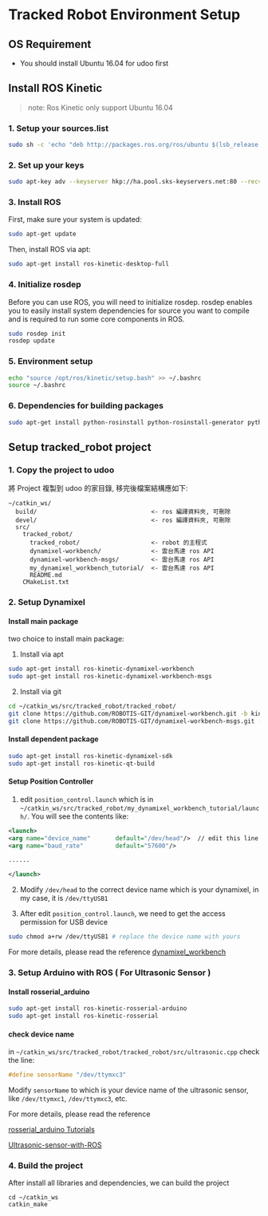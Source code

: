 # Tracked Robot Environment Setup

## OS Requirement
- You should install Ubuntu 16.04 for udoo first

## Install ROS Kinetic
> note: Ros Kinetic only support Ubuntu 16.04

### 1. Setup your sources.list
```bash
sudo sh -c 'echo "deb http://packages.ros.org/ros/ubuntu $(lsb_release -sc) main" > /etc/apt/sources.list.d/ros-latest.list'
```

### 2. Set up your keys
```bash
sudo apt-key adv --keyserver hkp://ha.pool.sks-keyservers.net:80 --recv-key 421C365BD9FF1F717815A3895523BAEEB01FA116
```

### 3. Install ROS
First, make sure your system is updated:
```bash
sudo apt-get update
```

Then, install ROS via apt:
```bash
sudo apt-get install ros-kinetic-desktop-full
```

### 4. Initialize rosdep
Before you can use ROS, you will need to initialize rosdep. rosdep enables you to easily install system dependencies for source you want to compile and is required to run some core components in ROS.
```bash
sudo rosdep init
rosdep update
```

### 5. Environment setup
```bash
echo "source /opt/ros/kinetic/setup.bash" >> ~/.bashrc
source ~/.bashrc
```

### 6. Dependencies for building packages
```bash
sudo apt-get install python-rosinstall python-rosinstall-generator python-wstool build-essential
```

## Setup tracked_robot project
### 1. Copy the project to udoo
將 Project 複製到 udoo 的家目錄, 移完後檔案結構應如下:
```
~/catkin_ws/
  build/                                <- ros 編譯資料夾, 可刪除
  devel/                                <- ros 編譯資料夾, 可刪除
  src/
    tracked_robot/
      tracked_robot/                    <- robot 的主程式
      dynamixel-workbench/              <- 雲台馬達 ros API
      dynamixel-workbench-msgs/         <- 雲台馬達 ros API
      my_dynamixel_workbench_tutorial/  <- 雲台馬達 ros API
      README.md
    CMakeList.txt
```
### 2. Setup Dynamixel

#### Install main package
two choice to install main package:
1. Install via apt
```bash
sudo apt-get install ros-kinetic-dynamixel-workbench
sudo apt-get install ros-kinetic-dynamixel-workbench-msgs
```
2. Install via git
```bash
cd ~/catkin_ws/src/tracked_robot/tracked_robot/
git clone https://github.com/ROBOTIS-GIT/dynamixel-workbench.git -b kinetic-devel
git clone https://github.com/ROBOTIS-GIT/dynamixel-workbench-msgs.git -b kinetic-devel
```

#### Install dependent package
```bash
sudo apt-get install ros-kinetic-dynamixel-sdk
sudo apt-get install ros-kinetic-qt-build
```

#### Setup Position Controller
1. edit `position_control.launch` which is in `~/catkin_ws/src/tracked_robot/my_dynamixel_workbench_tutorial/launch/`. You will see the contents  like:
```xml
<launch>
<arg name="device_name"       default="/dev/head"/>  // edit this line
<arg name="baud_rate"         default="57600"/>

......

</launch>
```

2. Modify `/dev/head` to the correct device name which is your dynamixel, in my case, it is `/dev/ttyUSB1`

3. After edit `position_control.launch`, we need to get the access permission for USB device
```bash
sudo chmod a+rw /dev/ttyUSB1 # replace the device name with yours
```

For more details, please read the reference [dynamixel_workbench](http://emanual.robotis.com/docs/en/software/dynamixel/dynamixel_workbench/)

### 3. Setup Arduino with ROS ( For Ultrasonic Sensor )
#### Install rosserial_arduino
```bash
sudo apt-get install ros-kinetic-rosserial-arduino
sudo apt-get install ros-kinetic-rosserial
```

#### check device name
in `~/catkin_ws/src/tracked_robot/tracked_robot/src/ultrasonic.cpp` check the line:
```c++
#define sensorName "/dev/ttymxc3"
```
Modify `sensorName` to which is your device name of the ultrasonic sensor, like `/dev/ttymxc1`, `/dev/ttymxc3`, etc.

For more details, please read the reference

[rosserial_arduino Tutorials](http://wiki.ros.org/rosserial_arduino/Tutorials/Arduino%20IDE%20Setup)

[Ultrasonic-sensor-with-ROS](https://github.com/surabhi96/Library-navigating-robot/wiki/Ultrasonic-sensor-with-ROS)

### 4. Build the project
After install all libraries and dependencies, we can build the project
```
cd ~/catkin_ws
catkin_make
```
